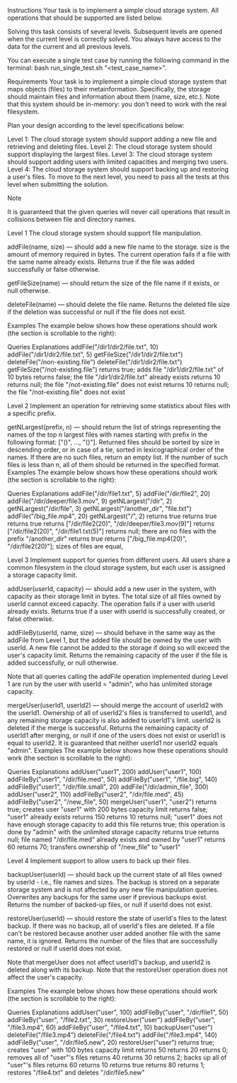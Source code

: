 Instructions
Your task is to implement a simple cloud storage system. All operations that should be supported are listed below.

Solving this task consists of several levels. Subsequent levels are opened when the current level is correctly solved. You always have access to the data for the current and all previous levels.

You can execute a single test case by running the following command in the terminal: bash run_single_test.sh "<test_case_name>".

Requirements
Your task is to implement a simple cloud storage system that maps objects (files) to their metainformation. Specifically, the storage should maintain files and information about them (name, size, etc.). Note that this system should be in-memory: you don't need to work with the real filesystem.

Plan your design according to the level specifications below:

Level 1: The cloud storage system should support adding a new file and retrieving and deleting files.
Level 2: The cloud storage system should support displaying the largest files.
Level 3: The cloud storage system should support adding users with limited capacities and merging two users.
Level 4: The cloud storage system should support backing up and restoring a user's files.
To move to the next level, you need to pass all the tests at this level when submitting the solution.

Note

It is guaranteed that the given queries will never call operations that result in collisions between file and directory names.

Level 1
The cloud storage system should support file manipulation.

addFile(name, size) — should add a new file name to the storage. size is the amount of memory required in bytes. The current operation fails if a file with the same name already exists. Returns true if the file was added successfully or false otherwise.

getFileSize(name) — should return the size of the file name if it exists, or null otherwise.

deleteFile(name) — should delete the file name. Returns the deleted file size if the deletion was successful or null if the file does not exist.

Examples
The example below shows how these operations should work (the section is scrollable to the right):

Queries	Explanations
addFile("/dir1/dir2/file.txt", 10)
addFile("/dir1/dir2/file.txt", 5)
getFileSize("/dir1/dir2/file.txt")
deleteFile("/non-existing.file")
deleteFile("/dir1/dir2/file.txt")
getFileSize("/not-existing.file")
returns true; adds file "/dir1/dir2/file.txt" of 10 bytes
returns false; the file "/dir1/dir2/file.txt" already exists
returns 10
returns null; the file "/not-existing.file" does not exist
returns 10
returns null; the file "/not-existing.file" does not exist

Level 2
Implement an operation for retrieving some statistics about files with a specific prefix.

getNLargest(prefix, n) — should return the list of strings representing the names of the top n largest files with names starting with prefix in the following format: ["<name1>(<size1>)", ..., "<nameN>(<sizeN>)"]. Returned files should be sorted by size in descending order, or in case of a tie, sorted in lexicographical order of the names. If there are no such files, return an empty list. If the number of such files is less than n, all of them should be returned in the specified format.
Examples
The example below shows how these operations should work (the section is scrollable to the right):

Queries	Explanations
addFile("/dir/file1.txt", 5)
addFile("/dir/file2", 20)
addFile("/dir/deeper/file3.mov", 9)
getNLargest("/dir", 2)
getNLargest("/dir/file", 3)
getNLargest("/another_dir", "file.txt")
addFile("/big_file.mp4", 20)
getNLargest("/", 2)
returns true
returns true
returns true
returns ["/dir/file2(20)", "/dir/deeper/file3.mov(9)"]
returns ["/dir/file2(20)", "/dir/file1.txt(5)"]
returns null; there are no files with the prefix "/another_dir"
returns true
returns ["/big_file.mp4(20)", "/dir/file2(20)"]; sizes of files are equal, 



Level 3
Implement support for queries from different users. All users share a common filesystem in the cloud storage system, but each user is assigned a storage capacity limit.

addUser(userId, capacity) — should add a new user in the system, with capacity as their storage limit in bytes. The total size of all files owned by userId cannot exceed capacity. The operation fails if a user with userId already exists. Returns true if a user with userId is successfully created, or false otherwise.

addFileBy(userId, name, size) — should behave in the same way as the addFile from Level 1, but the added file should be owned by the user with userId. A new file cannot be added to the storage if doing so will exceed the user's capacity limit. Returns the remaining capacity of the user if the file is added successfully, or null otherwise.

Note that all queries calling the addFile operation implemented during Level 1 are run by the user with userId = "admin", who has unlimited storage capacity.

mergeUser(userId1, userId2) — should merge the account of userId2 with the userId1. Ownership of all of userId2's files is transferred to userId1, and any remaining storage capacity is also added to userId1's limit. userId2 is deleted if the merge is successful. Returns the remaining capacity of userId1 after merging, or null if one of the users does not exist or userId1 is equal to userId2. It is guaranteed that neither userId1 nor userId2 equals "admin".
Examples
The example below shows how these operations should work (the section is scrollable to the right):

Queries	Explanations
addUser("user1", 200)
addUser("user1", 100)
addFileBy("user1", "/dir/file.med", 50)
addFileBy("user1", "/file.big", 140)
addFileBy("user1", "/dir/file.small", 20)
addFile("/dir/admin_file", 300)
addUser("user2", 110)
addFileBy("user2", "/dir/file.med", 45)
addFileBy("user2", "/new_file", 50)
mergeUser("user1", "user2")
returns true; creates user "user1" with 200 bytes capacity limit
returns false; "user1" already exists
returns 150
returns 10
returns null; "user1" does not have enough storage capacity to add this file
returns true; this operation is done by "admin" with the unlimited storage capacity
returns true
returns null; file named "/dir/file.med" already exists and owned by "user1"
returns 60
returns 70; transfers ownership of "/new_file" to "user1"

Level 4
Implement support to allow users to back up their files.

backupUser(userId) — should back up the current state of all files owned by userId - i.e., file names and sizes. The backup is stored on a separate storage system and is not affected by any new file manipulation queries. Overwrites any backups for the same user if previous backups exist. Returns the number of backed-up files, or null if userId does not exist.

restoreUser(userId) — should restore the state of userId's files to the latest backup. If there was no backup, all of userId's files are deleted. If a file can't be restored because another user added another file with the same name, it is ignored. Returns the number of the files that are successfully restored or null if userId does not exist.

Note that mergeUser does not affect userId1's backup, and userId2 is deleted along with its backup.
Note that the restoreUser operation does not affect the user's capacity.

Examples
The example below shows how these operations should work (the section is scrollable to the right):

Queries	Explanations
addUser("user", 100)
addFileBy("user", "/dir/file1", 50)
addFileBy("user", "/file2.txt", 30)
restoreUser("user")
addFileBy("user", "/file3.mp4", 60)
addFileBy("user", "/file4.txt", 10)
backupUser("user")
deleteFile("/file3.mp4")
deleteFile("/file4.txt")
addFile("/file3.mp4", 140)
addFileBy("user", "/dir/file5.new", 20)
restoreUser("user")
returns true; creates "user" with 100 bytes capacity limit
returns 50
returns 20
returns 0; removes all of "user"'s files
returns 40
returns 30
returns 2; backs up all of "user"'s files
returns 60
returns 10
returns true
returns 80
returns 1; restores "/file4.txt" and deletes "/dir/file5.new"
